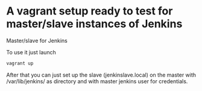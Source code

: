 # A vagrant setup ready to test for master/slave instances of Jenkins
Master/slave for Jenkins


To use it just launch


```bash
vagrant up
```

After that you can just set up the slave (jenkinslave.local) on the master with /var/lib/jenkins/ as directory and with master jenkins user for credentials.

